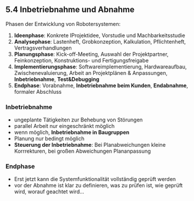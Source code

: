 ## 5.4 Inbetriebnahme und Abnahme

Phasen der Entwicklung von Robotersystemen:

1. **Ideenphase**: Konkrete IProjektidee, Vorstudie und Machbarkeitsstudie
1. **Analysephase**: Lastenheft, Grobkonzeption, Kalkulation, Pflichtenheft, Vertragsverhandlungen
1. **Planungsphase**: Kick-off-Meeting, Auswahl der Projektpartner, Feinkonzeption, Konstruktions- und Fertigungsfreigabe
1. **Implementierungsphase**: Softwareimplementierung, Hardwareaufbau, Zwischenevaluierung, Arbeit an Projektplänen & Anpassungen, **Inbetriebnahme**, **Test&Debugging**
1. **Endphase**: Vorabnahme, **Inbetriebnahme beim Kunden**, **Endabnahme**, formaler Abschluss

### Inbetriebnahme

- ungeplante Tätigkeiten zur Behebung von Störungen
- parallel Arbeit nur eingeschränkt möglich
- wenn möglich, **Inbetriebnahme in Baugruppen**
- Planung nur bedingt möglich
- **Steuerung der Inbetriebnahme**: Bei Planabweichungen kleine Korrrekturen, bei großen Abweichungen Plananpassung

### Endphase

- Erst jetzt kann die Systemfunktionalität vollständig geprüft werden
- vor der Abnahme ist klar zu definieren, was zu prüfen ist, wie geprüft wird, worauf geachtet wird...
